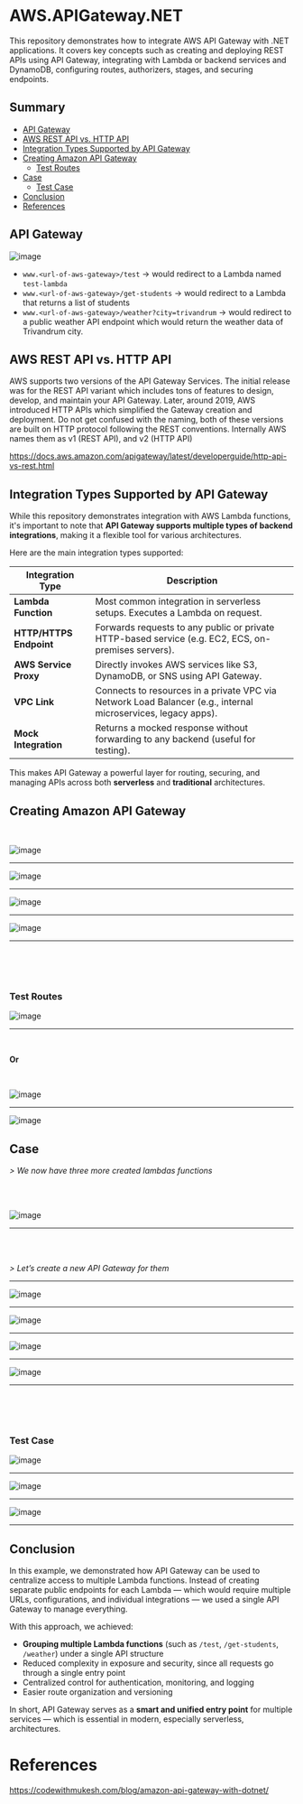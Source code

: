 # AWS.APIGateway.NET
This repository demonstrates how to integrate AWS API Gateway with .NET applications. It covers key concepts such as creating and deploying REST APIs using API Gateway, integrating with Lambda or backend services and DynamoDB, configuring routes, authorizers, stages, and securing endpoints.


## Summary

- [API Gateway](#api-gateway)
- [AWS REST API vs. HTTP API](#aws-rest-api-vs-http-api)
- [Integration Types Supported by API Gateway](#integration-types-supported-by-api-gateway)
- [Creating Amazon API Gateway](#creating-amazon-api-gateway)
  - [Test Routes](#test-routes)
- [Case](#case)
  - [Test Case](#test-case)
- [Conclusion](#conclusion)
- [References](#references)



## API Gateway

![image](https://github.com/user-attachments/assets/6da87510-c62d-4cce-b8f2-488e2537d7fa)


- `www.<url-of-aws-gateway>/test` → would redirect to a Lambda named `test-lambda`
- `www.<url-of-aws-gateway>/get-students` → would redirect to a Lambda that returns a list of students
- `www.<url-of-aws-gateway>/weather?city=trivandrum` → would redirect to a public weather API endpoint which would return the weather data of Trivandrum city.


## AWS REST API vs. HTTP API

AWS supports two versions of the API Gateway Services. The initial release was for the REST API variant which includes tons of features to design, develop, and maintain your API Gateway. Later, around 2019, AWS introduced HTTP APIs which simplified the Gateway creation and deployment. Do not get confused with the naming, both of these versions are built on HTTP protocol following the REST conventions. Internally AWS names them as v1 (REST API), and v2 (HTTP API)

https://docs.aws.amazon.com/apigateway/latest/developerguide/http-api-vs-rest.html


## Integration Types Supported by API Gateway

While this repository demonstrates integration with AWS Lambda functions, it's important to note that **API Gateway supports multiple types of backend integrations**, making it a flexible tool for various architectures.

Here are the main integration types supported:

| Integration Type         | Description                                                                 |
|--------------------------|-----------------------------------------------------------------------------|
| **Lambda Function**      | Most common integration in serverless setups. Executes a Lambda on request. |
| **HTTP/HTTPS Endpoint**  | Forwards requests to any public or private HTTP-based service (e.g. EC2, ECS, on-premises servers). |
| **AWS Service Proxy**    | Directly invokes AWS services like S3, DynamoDB, or SNS using API Gateway.  |
| **VPC Link**             | Connects to resources in a private VPC via Network Load Balancer (e.g., internal microservices, legacy apps). |
| **Mock Integration**     | Returns a mocked response without forwarding to any backend (useful for testing). |

This makes API Gateway a powerful layer for routing, securing, and managing APIs across both **serverless** and **traditional** architectures.



## Creating Amazon API Gateway

</br>

![image](https://github.com/user-attachments/assets/56479bb4-8bc9-469f-8c3e-5e3c44b482c2)

-----

![image](https://github.com/user-attachments/assets/bca6561f-71f5-49b6-99f0-c1547f87cd3a)

----

![image](https://github.com/user-attachments/assets/e07a5a9b-de1e-4132-b60b-020d3bd30740)

----

![image](https://github.com/user-attachments/assets/93adeecc-7e1b-4b85-b580-aae86bd1475b)


-----

</br>

</br>

</br>


### Test Routes

![image](https://github.com/user-attachments/assets/cb7d6479-9fae-48f0-945b-407e30807ed8)

------

</br>

**Or**

</br>

![image](https://github.com/user-attachments/assets/6694dfff-7b62-48dd-bfee-5a8b8bd1179e)

----
![image](https://github.com/user-attachments/assets/359ee093-8c86-4f95-a492-b8e8f3dedf1a)


## Case

_> We now have three more created lambdas functions_

</br>

</br>

![image](https://github.com/user-attachments/assets/1c2c0c15-034e-4438-8059-f131d5ce533d)

-----

</br>
</br>

_> Let’s create a new API Gateway for them_

-----

![image](https://github.com/user-attachments/assets/e6aef2ed-21d9-43fd-bc9a-20fb3f214bb0)


-----

![image](https://github.com/user-attachments/assets/936c520d-400b-4ce7-b5f4-b3c8dd53d7f9)

-----

![image](https://github.com/user-attachments/assets/2c62550a-d0a6-4830-ab61-bf7c61300622)

-----

![image](https://github.com/user-attachments/assets/66ec866e-9693-4134-a142-754060de34d9)


------

</br>
</br>
</br>


### Test Case

![image](https://github.com/user-attachments/assets/fa721899-3ca6-4234-89d9-571d748abda4)

------

![image](https://github.com/user-attachments/assets/bb3e4ab5-166f-4a73-bac2-9335fe07d80d)

-----

![image](https://github.com/user-attachments/assets/bc1450eb-6e15-4a54-930d-6e55ee6eadac)

------

## Conclusion

In this example, we demonstrated how API Gateway can be used to centralize access to multiple Lambda functions. Instead of creating separate public endpoints for each Lambda — which would require multiple URLs, configurations, and individual integrations — we used a single API Gateway to manage everything.

With this approach, we achieved:

- **Grouping multiple Lambda functions** (such as `/test`, `/get-students`, `/weather`) under a single API structure  
- Reduced complexity in exposure and security, since all requests go through a single entry point  
- Centralized control for authentication, monitoring, and logging  
- Easier route organization and versioning

In short, API Gateway serves as a **smart and unified entry point** for multiple services — which is essential in modern, especially serverless, architectures.



# References
https://codewithmukesh.com/blog/amazon-api-gateway-with-dotnet/
